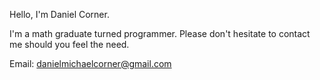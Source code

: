 Hello, I'm Daniel Corner.

I'm a math graduate turned programmer. Please don't hesitate to contact me should you feel the need. 

Email: danielmichaelcorner@gmail.com


<!---
DMCorner/DMCorner is a ✨ special ✨ repository because its `README.md` (this file) appears on your GitHub profile.
You can click the Preview link to take a look at your changes.
--->
